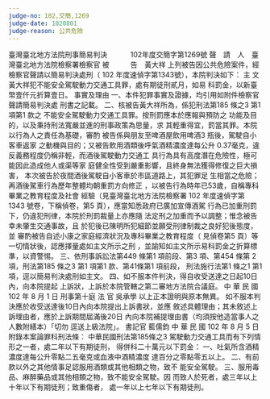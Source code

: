 ```yaml
---
judge-no: 102,交簡,1269
judge-date: 1020801
judge-reason: 公共危險
---
```


臺灣臺北地方法院刑事簡易判決　　　 102年度交簡字第1269號
聲　請　人　臺灣臺北地方法院檢察署檢察官
被　　　告　黃大祥
上列被告因公共危險案件，經檢察官聲請以簡易判決處刑（ 102
年度速偵字第1343號），本院判決如下：
    主      文
黃大祥犯不能安全駕駛動力交通工具罪，處有期徒刑貳月，如易
科罰金，以新臺幣壹仟元折算壹日。
    事實及理由
一、本件犯罪事實及證據，均引用如附件檢察官聲請簡易判決處
    刑書之記載。
二、核被告黃大祥所為，係犯刑法第185 條之3 第1 項第1 款之
    不能安全駕駛動力交通工具罪。按刑罰應本於應報與預防之
    功能及目的，以及秉持刑法寬嚴並進的刑事政策為思量，求
    其輕重得宜，罰當其罪。本院以行為人之責任為基礎，審酌
    被告係與朋友至啤酒屋飲用啤酒3 瓶後，駕駛自小客車返家
    之動機與目的；又被告飲用酒類後呼氣酒精濃度達每公升
    0.37毫克，違反義務程度仍稱非輕，而酒後駕駛動力交通工
    具行為具有高度潛在危險性，極可能因此造成他人或渠等家
    庭健全性受到嚴重影響，且終身無法獲得修復之巨大損害，
    本次被告於夜間酒後駕駛自小客車於市區道路上，其犯罪足
    生相當之危險；再酒後駕車行為歷年整體均朝重罰方向修正
    ，以被告行為時年已53歲，自稱專科畢業之教育程度及社會
    經驗（見臺灣臺北地方法院檢察署 102 年度速偵字第 1343
    號卷，下稱偵卷，第5 頁），應當知悉政府已廣加宣傳酒駕
    行為已加重刑罰下，仍違犯刑律，本院於刑罰裁量上亦應隨
    法定刑之加重而予以調整；惟念被告幸未肇生交通事故，且
    於犯後已陳明所犯細節並願受刑律制裁之良好犯後態度，並
    審酌被告自述小康之家庭經濟狀況及專科畢業之教育程度（
    見偵卷第5 頁）等一切情狀後，認應擇量處如主文所示之刑
    ，並諭知如主文所示易科罰金之折算標準，以資警惕。
三、依刑事訴訟法第449 條第1 項前段、第3 項、第454 條第 2
    項，刑法第185 條之3 第1 項第1 款、第41條第1 項前段，
    刑法施行法第1 條之1 第1 項，逕以簡易判決處刑如主文。
四、如不服本件判決，得自收受送達之日起10日內，向本院提起
    上訴狀，上訴於本院管轄之第二審地方法院合議庭。
中    華    民    國   102    年    8     月    1     日
                  刑事第十庭    法  官  吳承學
以上正本證明與原本無異。
如不服本判決應於收受送達後10日內向本院提出上訴書狀，並應
敘述具體理由；其未敘述上訴理由者，應於上訴期間屆滿後20日
內向本院補提理由書（均須按他造當事人之人數附繕本）「切勿
逕送上級法院」。
                                書記官  藍儒鈞
中    華    民    國   102    年    8     月    5     日
附錄本案論罪科刑法條：
中華民國刑法第185條之3
駕駛動力交通工具而有下列情形之一者，處二年以下有期徒刑，
得併科二十萬元以下罰金：
一、吐氣所含酒精濃度達每公升零點二五毫克或血液中酒精濃度
    達百分之零點零五以上。
二、有前款以外之其他情事足認服用酒類或其他相類之物，致不
    能安全駕駛。
三、服用毒品、麻醉藥品或其他相類之物，致不能安全駕駛。因
    而致人於死者，處三年以上十年以下有期徒刑；致重傷者，
    處一年以上七年以下有期徒刑。